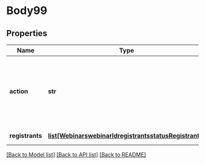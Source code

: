 # Body99

## Properties
Name | Type | Description | Notes
------------ | ------------- | ------------- | -------------
**action** | **str** | Used to approve a registrant, deny a registrant, or cancel a previously approved registrant.  | 
**registrants** | [**list[WebinarswebinarIdregistrantsstatusRegistrants]**](WebinarswebinarIdregistrantsstatusRegistrants.md) | List of registrants. | [optional] 

[[Back to Model list]](../README.md#documentation-for-models) [[Back to API list]](../README.md#documentation-for-api-endpoints) [[Back to README]](../README.md)


